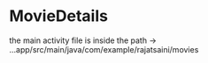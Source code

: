 # MovieDetails
the main activity file is inside the path ->  ...app/src/main/java/com/example/rajatsaini/movies
